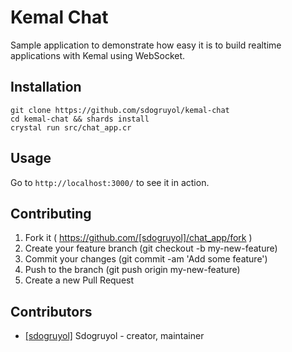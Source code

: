 # Kemal Chat

Sample application to demonstrate how easy it is to build realtime applications with Kemal using WebSocket.

## Installation

```
git clone https://github.com/sdogruyol/kemal-chat
cd kemal-chat && shards install
crystal run src/chat_app.cr
```

## Usage

Go to `http://localhost:3000/` to see it in action.


## Contributing

1. Fork it ( https://github.com/[sdogruyol]/chat_app/fork )
2. Create your feature branch (git checkout -b my-new-feature)
3. Commit your changes (git commit -am 'Add some feature')
4. Push to the branch (git push origin my-new-feature)
5. Create a new Pull Request

## Contributors

- [[sdogruyol]](https://github.com/[sdogruyol]) Sdogruyol - creator, maintainer
